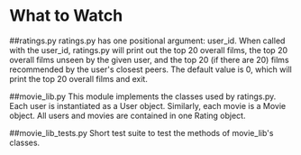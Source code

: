 # What to Watch

##ratings.py
ratings.py has one positional argument: user_id. When called with the user_id, ratings.py will print out the top 20 overall films, the top 20 overall films unseen by the given user, and the top 20 (if there are 20) films recommended by the user's closest peers. The default value is 0, which will print the top 20 overall films and exit.

##movie_lib.py
This module implements the classes used by ratings.py. Each user is instantiated as a User object. Similarly, each movie is a Movie object. All users and movies are contained in one Rating object.

##movie_lib_tests.py
Short test suite to test the methods of movie_lib's classes.
